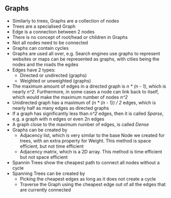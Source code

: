 ﻿## Graphs
- Similarly to trees, Graphs are a collection of nodes
- Trees are a specialised Graph
- Edge is a connection between 2 nodes
- There is no concept of root/head or children in Graphs
- Not all nodes need to be connected
- Graphs can contain cycles
- Graphs are used all over, e.g. Search engines use graphs to represent websites or maps can be represented as graphs, with cities being the nodes and the roads the egdes
- Edges have 2 types:
    - Directed or undirected (graphs)
    - Weighted or unweighted (graphs)
- The maximum amount of edges in a directed graph is _n * (n - 1)_, which is nearly _n^2_. Furthermore, in some cases a node can link back to itself, which would make the maximum number of nodes _n^2_
- Unidirected graph has a maximum of _(n * (n - 1)) / 2_ edges, which is nearly half as many edges as directed graphs
- If a graph has significantly less than _n^2_ edges, then it is called _Sparse_, e.g. a graph with n edges or even 2n edges
- A graph close to the maximum number of edges, is called _Dense_
- Graphs can be created by
    - Adjacency list, which is very similar to the base Node we created for trees, with an extra property for Weight. This method is space efficient, but not time efficient
    - Adjacency matrix, which is a 2D array. This method is time efficient but not space efficient
- Spannin Trees show the cheapest path to connect all nodes without a cycle
- Spanning Trees can be created by
    - Picking the cheapest edges as long as it does not create a cycle
    - Traverse the Graph using the cheapest edge out of all the edges that are currently connected
